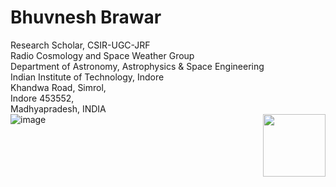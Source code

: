# Bhuvnesh Brawar
Research Scholar, CSIR-UGC-JRF <br />
Radio Cosmology and Space Weather Group <br /> 
Department of Astronomy, Astrophysics & Space Engineering <br />
Indian Institute of Technology, Indore <br />
Khandwa Road, Simrol, <br />
Indore 453552, <br />
Madhyapradesh, INDIA <br />
![image](https://user-images.githubusercontent.com/90771976/192949365-df66d0c8-1cf4-4a6a-bfbf-1f9d0fc748dd.png)
<img align="right" width="100" height="100" src="https://user-images.githubusercontent.com/90771976/192949365-df66d0c8-1cf4-4a6a-bfbf-1f9d0fc748dd.png">
